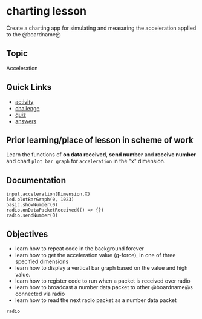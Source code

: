 # charting lesson

Create a charting app for simulating and measuring the acceleration applied to the @boardname@

## Topic

Acceleration

## Quick Links
* [activity](/lessons/charting/activity)
* [challenge](/lessons/charting/challenge)
* [quiz](/lessons/charting/quiz)
* [answers](/lessons/charting/quiz-answers)

## Prior learning/place of lesson in scheme of work

Learn the functions of **on data received**, **send number** and **receive number** and chart `plot bar graph` for `acceleration` in the "x" dimension.

## Documentation

```cards
input.acceleration(Dimension.X)
led.plotBarGraph(0, 1023)
basic.showNumber(0)
radio.onDataPacketReceived(() => {})
radio.sendNumber(0)
```

## Objectives

* learn how to repeat code in the background forever
* learn how to get the acceleration value (g-force), in one of three specified dimensions
* learn how to display a vertical bar graph based on the value and high value.
* learn how to register code to run when a packet is received over radio
* learn how to broadcast a number data packet to other @boardname@s connected via radio
* learn how to read the next radio packet as a number data packet

```package
radio
```
